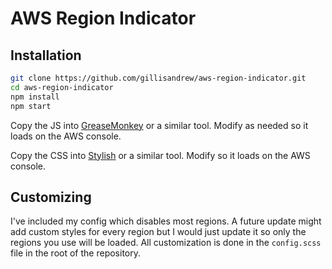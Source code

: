# AWS Region Indicator

## Installation

```bash
git clone https://github.com/gillisandrew/aws-region-indicator.git
cd aws-region-indicator
npm install
npm start
```

Copy the JS into [GreaseMonkey](https://www.greasespot.net/) or a similar tool. Modify as needed so it loads on the AWS console.

Copy the CSS into [Stylish](https://addons.mozilla.org/en-US/firefox/addon/stylish/) or a similar tool. Modify so it loads on the AWS console.

## Customizing

I've included my config which disables most regions. A future update might add custom styles for every region but I would just update it so only the regions you use will be loaded. All customization is done in the `config.scss` file in the root of the repository.
